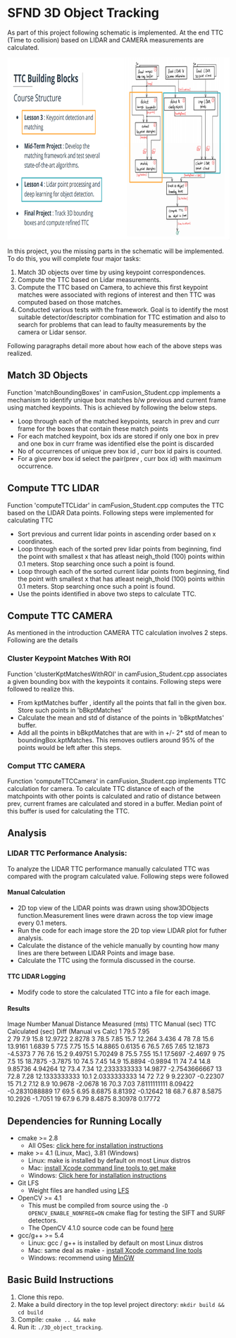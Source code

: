 # SFND 3D Object Tracking
As part of this project following schematic is implemented. At the end TTC (Time to collision) based on LIDAR and CAMERA measurements are calculated.

<img src="images/course_code_structure.png" width="779" height="414" />

In this project, you the missing parts in the schematic will be implemented. To do this, you will complete four major tasks: 
1. Match 3D objects over time by using keypoint correspondences. 
2. Compute the TTC based on Lidar measurements. 
3. Compute the TTC based on Camera, to achieve this first keypoint matches were associated with regions of interest and then TTC was computed based on those matches. 
4. Conducted various tests with the framework. Goal is to identify the most suitable detector/descriptor combination for TTC estimation and also to search for problems that can lead to faulty measurements by the camera or Lidar sensor. 

Following paragraphs detail more about how each of the above steps was realized. 

## Match 3D Objects
Function 'matchBoundingBoxes' in camFusion_Student.cpp implements a mechanism to identify unique box matches b/w previous and current frame using matched keypoints. This is achieved by following the below steps.
 - Loop through each of the matched keypoints, search in prev and curr frame for the boxes that contain these match points
 - For each matched keypoint, box ids are stored if only one box in prev and one box in curr frame was identified else the point is discarded
 - No of occurrences of unique prev box id , curr box id pairs is counted.
 - For a give prev box id select the pair(prev , curr box id) with maximum occurrence.

## Compute TTC LIDAR
Function 'computeTTCLidar' in camFusion_Student.cpp computes the TTC based on the LIDAR Data points. Following steps were implemented for calculating TTC
 - Sort previous and current lidar points in ascending order based on x coordinates.
 - Loop through each of the sorted prev lidar points from beginning, find the point with smallest x that has atleast
   neigh_thold (100) points within 0.1 meters. Stop searching once such a point is found.
 - Loop through each of the sorted current lidar points from beginning, find the point with smallest x that has atleast
   neigh_thold (100) points within 0.1 meters. Stop searching once such a point is found.
 - Use the points identified in above two steps to calculate TTC.

## Compute TTC CAMERA 
As mentioned in the introduction CAMERA TTC calculation involves 2 steps. Following are the details 

### Cluster Keypoint Matches With ROI
Function 'clusterKptMatchesWithROI' in camFusion_Student.cpp associates a given bounding box with the keypoints it contains. Following steps were followed to realize this.
- From kptMatches buffer , identify all the points that fall in the given box. Store such points in 'bBkptMatches'
- Calculate the mean and std of distance of the points in 'bBkptMatches' buffer.
- Add all the points in bBkptMatches that are with in +/- 2* std of mean to boundingBox.kptMatches. This removes outliers around 95% of the points would be left after this steps.

### Comput TTC CAMERA
Function 'computeTTCCamera' in camFusion_Student.cpp implements TTC calculation for camera. To calculate TTC distance of each of the matchpoints with other points is calculated and ratio of distance between prev, current frames are calculated and stored in a buffer. Median point of this buffer is used for calculating the TTC. 

## Analysis

### LIDAR TTC Performance Analysis:
To analyze the LIDAR TTC performance manually calculated TTC was compared with the program calculated value. Following steps were followed
#### Manual Calculation
- 2D top view of the LIDAR points was drawn using show3DObjects function.Measurement lines were drawn across the top view image every 0.1 meters. 
- Run the code for each image store the 2D top view LIDAR plot for futher analysis. 
- Calculate the distance of the vehicle manually by counting how many lines are there between LIDAR Points and image base.
- Calculate the TTC using the formula discussed in the course.

#### TTC LIDAR Logging
- Modify code to store the calculated TTC into a file for each image. 

#### Results 
Image Number		Manual Distance Measured (mts)	TTC Manual (sec)	TTC Calculated (sec)	Diff (Manual vs Calc)
1	79.5	7.95			
2	79	7.9	15.8	12.9722	2.8278
3	78.5	7.85	15.7	12.264	3.436
4	78	7.8	15.6	13.9161	1.6839
5	77.5	7.75	15.5	14.8865	0.6135
6	76.5	7.65	7.65	12.1873	-4.5373
7	76	7.6	15.2	9.49751	5.70249
8	75.5	7.55	15.1	17.5697	-2.4697
9	75	7.5	15	18.7875	-3.7875
10	74.5	7.45	14.9	15.8894	-0.9894
11	74	7.4	14.8	9.85736	4.94264
12	73.4	7.34	12.2333333333	14.9877	-2.7543666667
13	72.8	7.28	12.1333333333	10.1	2.0333333333
14	72	7.2	9	9.22307	-0.22307
15	71.2	7.12	8.9	10.9678	-2.0678
16	70.3	7.03	7.8111111111	8.09422	-0.2831088889
17	69.5	6.95	8.6875	8.81392	-0.12642
18	68.7	6.87	8.5875	10.2926	-1.7051
19	67.9	6.79	8.4875	8.30978	0.17772


## Dependencies for Running Locally
* cmake >= 2.8
  * All OSes: [click here for installation instructions](https://cmake.org/install/)
* make >= 4.1 (Linux, Mac), 3.81 (Windows)
  * Linux: make is installed by default on most Linux distros
  * Mac: [install Xcode command line tools to get make](https://developer.apple.com/xcode/features/)
  * Windows: [Click here for installation instructions](http://gnuwin32.sourceforge.net/packages/make.htm)
* Git LFS
  * Weight files are handled using [LFS](https://git-lfs.github.com/)
* OpenCV >= 4.1
  * This must be compiled from source using the `-D OPENCV_ENABLE_NONFREE=ON` cmake flag for testing the SIFT and SURF detectors.
  * The OpenCV 4.1.0 source code can be found [here](https://github.com/opencv/opencv/tree/4.1.0)
* gcc/g++ >= 5.4
  * Linux: gcc / g++ is installed by default on most Linux distros
  * Mac: same deal as make - [install Xcode command line tools](https://developer.apple.com/xcode/features/)
  * Windows: recommend using [MinGW](http://www.mingw.org/)

## Basic Build Instructions

1. Clone this repo.
2. Make a build directory in the top level project directory: `mkdir build && cd build`
3. Compile: `cmake .. && make`
4. Run it: `./3D_object_tracking`.
